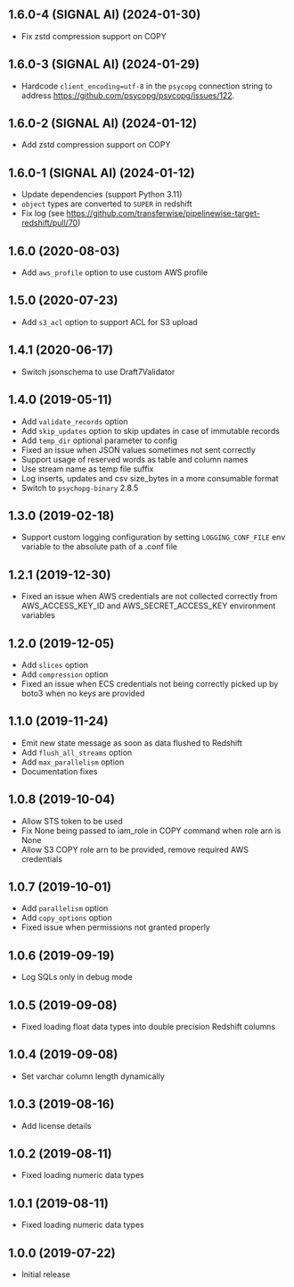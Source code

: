 1.6.0-4 (SIGNAL AI) (2024-01-30)
--------------------------------

- Fix zstd compression support on COPY

1.6.0-3 (SIGNAL AI) (2024-01-29)
--------------------------------

- Hardcode `client_encoding=utf-8` in the `psycopg` connection string to address <https://github.com/psycopg/psycopg/issues/122>.

1.6.0-2 (SIGNAL AI) (2024-01-12)
--------------------------------

- Add zstd compression support on COPY

1.6.0-1 (SIGNAL AI) (2024-01-12)
--------------------------------

- Update dependencies (support Python 3.11)
- `object` types are converted to `SUPER` in redshift
- Fix log (see https://github.com/transferwise/pipelinewise-target-redshift/pull/70)

1.6.0 (2020-08-03)
-------------------

- Add `aws_profile` option to use custom AWS profile

1.5.0 (2020-07-23)
-------------------

- Add `s3_acl` option to support ACL for S3 upload

1.4.1 (2020-06-17)
-------------------

- Switch jsonschema to use Draft7Validator

1.4.0 (2019-05-11)
-------------------

- Add `validate_records` option
- Add `skip_updates` option to skip updates in case of immutable records
- Add `temp_dir` optional parameter to config
- Fixed an issue when JSON values sometimes not sent correctly
- Support usage of reserved words as table and column names
- Use stream name as temp file suffix
- Log inserts, updates and csv size_bytes in a more consumable format
- Switch to `psychopg-binary` 2.8.5

1.3.0 (2019-02-18)
-------------------

- Support custom logging configuration by setting `LOGGING_CONF_FILE` env variable to the absolute path of a .conf file

1.2.1 (2019-12-30)
-------------------

- Fixed an issue when AWS credentials are not collected correctly from AWS_ACCESS_KEY_ID and AWS_SECRET_ACCESS_KEY environment variables

1.2.0 (2019-12-05)
-------------------

- Add `slices` option
- Add `compression` option
- Fixed an issue when ECS credentials not being correctly picked up by boto3 when no keys are provided

1.1.0 (2019-11-24)
-------------------

- Emit new state message as soon as data flushed to Redshift
- Add `flush_all_streams` option
- Add `max_parallelism` option
- Documentation fixes

1.0.8 (2019-10-04)
-------------------

- Allow STS token to be used
- Fix None being passed to iam_role in COPY command when role arn is None
- Allow S3 COPY role arn to be provided, remove required AWS credentials

1.0.7 (2019-10-01)
-------------------

- Add `parallelism` option
- Add `copy_options` option
- Fixed issue when permissions not granted properly

1.0.6 (2019-09-19)
-------------------

- Log SQLs only in debug mode

1.0.5 (2019-09-08)
-------------------

- Fixed loading float data types into double precision Redshift columns

1.0.4 (2019-09-08)
-------------------

- Set varchar column length dynamically

1.0.3 (2019-08-16)
-------------------

- Add license details

1.0.2 (2019-08-11)
-------------------

- Fixed loading numeric data types

1.0.1 (2019-08-11)
-------------------

- Fixed loading numeric data types

1.0.0 (2019-07-22)
-------------------

- Initial release
